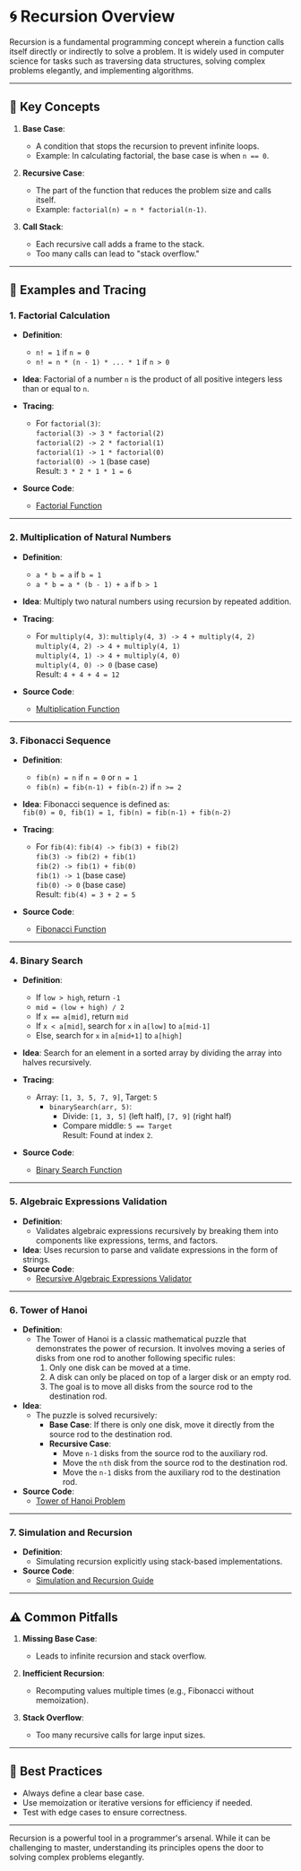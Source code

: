 # 🌀 Recursion Overview

Recursion is a fundamental programming concept wherein a function calls itself directly or indirectly to solve a problem. It is widely used in computer science for tasks such as traversing data structures, solving complex problems elegantly, and implementing algorithms.

---

## 📘 Key Concepts

1. **Base Case**:

   - A condition that stops the recursion to prevent infinite loops.
   - Example: In calculating factorial, the base case is when `n == 0`.

2. **Recursive Case**:

   - The part of the function that reduces the problem size and calls itself.
   - Example: `factorial(n) = n * factorial(n-1)`.

3. **Call Stack**:
   - Each recursive call adds a frame to the stack.
   - Too many calls can lead to "stack overflow."

---

## 📂 Examples and Tracing

### 1. **Factorial Calculation**

- **Definition**:
  - `n! = 1` if `n = 0`
  - `n! = n * (n - 1) * ... * 1` if `n > 0`
- **Idea**: Factorial of a number `n` is the product of all positive integers less than or equal to `n`.
- **Tracing**:

  - For `factorial(3)`:  
    `factorial(3) -> 3 * factorial(2)`  
    `factorial(2) -> 2 * factorial(1)`  
    `factorial(1) -> 1 * factorial(0)`  
    `factorial(0) -> 1` (base case)  
    Result: `3 * 2 * 1 * 1 = 6`

- **Source Code**:
  - [Factorial Function](https://github.com/0marwalied/Data-Structures-Book/blob/9b164915a156894529662e14d82c129e867807e0/Recursion/recursionExamples.c#L8)

---

### 2. **Multiplication of Natural Numbers**

- **Definition**:
  - `a * b = a` if `b = 1`
  - `a * b = a * (b - 1) + a` if `b > 1`
- **Idea**: Multiply two natural numbers using recursion by repeated addition.
- **Tracing**:

  - For `multiply(4, 3)`:
    `multiply(4, 3) -> 4 + multiply(4, 2)`  
    `multiply(4, 2) -> 4 + multiply(4, 1)`  
    `multiply(4, 1) -> 4 + multiply(4, 0)`  
    `multiply(4, 0) -> 0` (base case)  
    Result: `4 + 4 + 4 = 12`

- **Source Code**:
  - [Multiplication Function](https://github.com/0marwalied/Data-Structures-Book/blob/9b164915a156894529662e14d82c129e867807e0/Recursion/recursionExamples.c#L25)

---

### 3. **Fibonacci Sequence**

- **Definition**:
  - `fib(n) = n` if `n = 0` or `n = 1`
  - `fib(n) = fib(n-1) + fib(n-2)` if `n >= 2`
- **Idea**: Fibonacci sequence is defined as:  
  `fib(0) = 0, fib(1) = 1, fib(n) = fib(n-1) + fib(n-2)`
- **Tracing**:

  - For `fib(4)`:
    `fib(4) -> fib(3) + fib(2)`  
    `fib(3) -> fib(2) + fib(1)`  
    `fib(2) -> fib(1) + fib(0)`  
    `fib(1) -> 1` (base case)  
    `fib(0) -> 0` (base case)  
    Result: `fib(4) = 3 + 2 = 5`

- **Source Code**:
  - [Fibonacci Function](https://github.com/0marwalied/Data-Structures-Book/blob/9b164915a156894529662e14d82c129e867807e0/Recursion/recursionExamples.c#L42)

---

### 4. **Binary Search**

- **Definition**:
  - If `low > high`, return `-1`
  - `mid = (low + high) / 2`
  - If `x == a[mid]`, return `mid`
  - If `x < a[mid]`, search for `x` in `a[low]` to `a[mid-1]`
  - Else, search for `x` in `a[mid+1]` to `a[high]`
- **Idea**: Search for an element in a sorted array by dividing the array into halves recursively.
- **Tracing**:

  - Array: `[1, 3, 5, 7, 9]`, Target: `5`
    - `binarySearch(arr, 5)`:
      - Divide: `[1, 3, 5]` (left half), `[7, 9]` (right half)
      - Compare middle: `5 == Target`  
        Result: Found at index `2`.

- **Source Code**:
  - [Binary Search Function](https://github.com/0marwalied/Data-Structures-Book/blob/9b164915a156894529662e14d82c129e867807e0/Recursion/recursionExamples.c#L67)

---

### 5. **Algebraic Expressions Validation**

- **Definition**:
  - Validates algebraic expressions recursively by breaking them into components like expressions, terms, and factors.
- **Idea**: Uses recursion to parse and validate expressions in the form of strings.
- **Source Code**:
  - [Recursive Algebraic Expressions Validator](https://github.com/0marwalied/Data-Structures-Book/blob/2b9f89e7579ead03597312cddd70c80a858f5c1b/Recursion/algebraic-expressions.md)

---

### 6. **Tower of Hanoi**

- **Definition**:
  - The Tower of Hanoi is a classic mathematical puzzle that demonstrates the power of recursion. It involves moving a series of disks from one rod to another following specific rules:
    1. Only one disk can be moved at a time.
    2. A disk can only be placed on top of a larger disk or an empty rod.
    3. The goal is to move all disks from the source rod to the destination rod.
- **Idea**:
  - The puzzle is solved recursively:
    - **Base Case**: If there is only one disk, move it directly from the source rod to the destination rod.
    - **Recursive Case**:
      - Move `n-1` disks from the source rod to the auxiliary rod.
      - Move the `nth` disk from the source rod to the destination rod.
      - Move the `n-1` disks from the auxiliary rod to the destination rod.
- **Source Code**:
  - [Tower of Hanoi Problem](https://github.com/0marwalied/Data-Structures-Book/blob/main/Recursion/tower-of-hanoi.md)

---

### 7. **Simulation and Recursion**

- **Definition**:
  - Simulating recursion explicitly using stack-based implementations.
- **Source Code**:
  - [Simulation and Recursion Guide](https://github.com/0marwalied/Data-Structures-Book/blob/main/Recursion/simulation-recursion-guide.md)

---

## ⚠️ Common Pitfalls

1. **Missing Base Case**:

   - Leads to infinite recursion and stack overflow.

2. **Inefficient Recursion**:

   - Recomputing values multiple times (e.g., Fibonacci without memoization).

3. **Stack Overflow**:
   - Too many recursive calls for large input sizes.

---

## 🌟 Best Practices

- Always define a clear base case.
- Use memoization or iterative versions for efficiency if needed.
- Test with edge cases to ensure correctness.

---

Recursion is a powerful tool in a programmer's arsenal. While it can be challenging to master, understanding its principles opens the door to solving complex problems elegantly.
